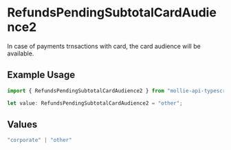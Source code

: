 # RefundsPendingSubtotalCardAudience2

In case of payments trnsactions with card, the card audience will be available.

## Example Usage

```typescript
import { RefundsPendingSubtotalCardAudience2 } from "mollie-api-typescript/models/operations";

let value: RefundsPendingSubtotalCardAudience2 = "other";
```

## Values

```typescript
"corporate" | "other"
```